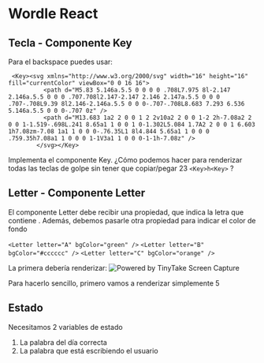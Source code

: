 # Wordle React

## Tecla - Componente Key

Para el backspace puedes usar:

```
 <Key><svg xmlns="http://www.w3.org/2000/svg" width="16" height="16" fill="currentColor" viewBox="0 0 16 16">
          <path d="M5.83 5.146a.5.5 0 0 0 0 .708L7.975 8l-2.147 2.146a.5.5 0 0 0 .707.708l2.147-2.147 2.146 2.147a.5.5 0 0 0 .707-.708L9.39 8l2.146-2.146a.5.5 0 0 0-.707-.708L8.683 7.293 6.536 5.146a.5.5 0 0 0-.707 0z" />
          <path d="M13.683 1a2 2 0 0 1 2 2v10a2 2 0 0 1-2 2h-7.08a2 2 0 0 1-1.519-.698L.241 8.65a1 1 0 0 1 0-1.302L5.084 1.7A2 2 0 0 1 6.603 1h7.08zm-7.08 1a1 1 0 0 0-.76.35L1 8l4.844 5.65a1 1 0 0 0 .759.35h7.08a1 1 0 0 0 1-1V3a1 1 0 0 0-1-1h-7.08z" />
        </svg></Key>
```

Implementa el componente Key. ¿Cómo podemos hacer para renderizar todas las teclas de golpe sin tener que copiar/pegar 23 `<Key>h<Key>` ?

## Letter - Componente Letter

El componente Letter debe recibir una propiedad, que indica la letra que contiene . Además, debemos pasarle otra propiedad para indicar el color de fondo

`<Letter letter="A" bgColor="green" />`
`<Letter letter="B" bgColor="#cccccc" />`
`<Letter letter="C" bgColor="orange" />`

La primera debería renderizar:
<img src="https://oscarm.tinytake.com/media/148ec5a?filename=1686068164700_TinyTake06-06-2023-06-15-56_638216649637577433.png&sub_type=thumbnail_preview&type=attachment&width=80&height=77" title="Powered by TinyTake Screen Capture"/><br>

Para hacerlo sencillo, primero vamos a renderizar simplemente 5 

## Estado 

Necesitamos 2 variables de estado

1. La palabra del día correcta
2. La palabra que está escribiendo el usuario


